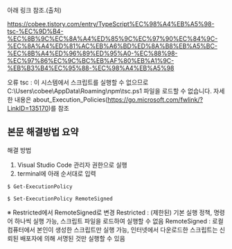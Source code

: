 아래 링크 참조.(출처)

https://cobee.tistory.com/entry/TypeScript%EC%98%A4%EB%A5%98-tsc-%EC%9D%B4-%EC%8B%9C%EC%8A%A4%ED%85%9C%EC%97%90%EC%84%9C-%EC%8A%A4%ED%81%AC%EB%A6%BD%ED%8A%B8%EB%A5%BC-%EC%8B%A4%ED%96%89%ED%95%A0-%EC%88%98-%EC%97%86%EC%9C%BC%EB%AF%80%EB%A1%9C-%EB%B3%B4%EC%95%88-%EC%98%A4%EB%A5%98

오류
tsc : 이 시스템에서 스크립트를 실행할 수 없으므로 C:\Users\cobee\AppData\Roaming\npm\tsc.ps1 파일을 로드할 수 없습니다. 자세한 내용은 about_Execution_Policies(https://go.microsoft.com/fwlink/?LinkID=135170)를 참조

## 본문 해결방법 요약

해결 방법

1. Visual Studio Code 관리자 권한으로 실행
2. terminal에 아래 순서대로 입력

`$ Get-ExecutionPolicy`

`$ Set-ExecutionPolicy RemoteSigned`

※ Restricted에서 RemoteSigned로 변경
Restricted : (제한된) 기본 실행 정책, 명령어 하나씩 실행 가능, 스크립트 파일을 로드하여 실행할 수 없음
RemoteSigned : 로컬 컴퓨터에서 본인이 생성한 스크립트만 실행 가능, 인터넷에서 다운로드한 스크립트는 신뢰된 배포자에 의해 서명된 것만 실행할 수 있음
